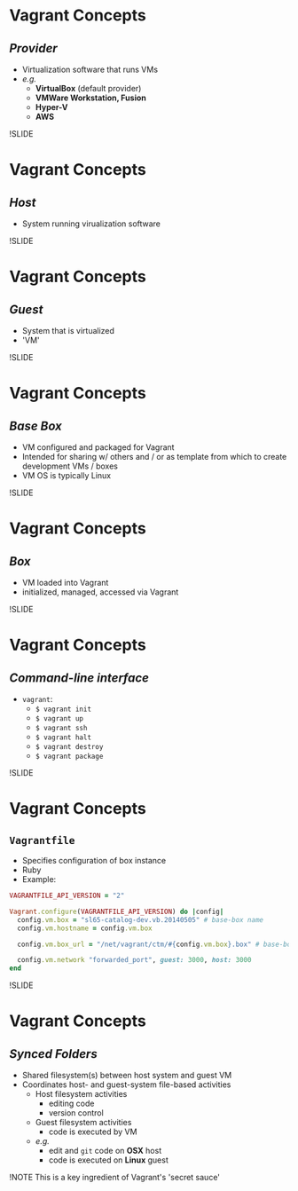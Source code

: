 # Vagrant Concepts

## *Provider*

- Virtualization software that runs VMs
- *e.g.*
  - **VirtualBox** (default provider)
  - **VMWare Workstation, Fusion**
  - **Hyper-V**
  - **AWS**

!SLIDE

# Vagrant Concepts

## *Host*

- System running virualization software

!SLIDE

# Vagrant Concepts

## *Guest*

- System that is virtualized
- 'VM'

!SLIDE

# Vagrant Concepts

## *Base Box*

- VM configured and packaged for Vagrant
- Intended for sharing w/ others and / or as template from which to create development VMs / boxes
- VM OS is typically Linux

!SLIDE

# Vagrant Concepts

## *Box*

- VM loaded into Vagrant
- initialized, managed, accessed via Vagrant

!SLIDE

# Vagrant Concepts

## *Command-line interface*

- `vagrant`:
  - `$ vagrant init`
  - `$ vagrant up`
  - `$ vagrant ssh`
  - `$ vagrant halt`
  - `$ vagrant destroy`
  - `$ vagrant package`

<!-- vagrant manage boxes, package base boxes, ssh to box -->

!SLIDE

# Vagrant Concepts

## `Vagrantfile`

- Specifies configuration of box instance
- Ruby
- Example:

```ruby
VAGRANTFILE_API_VERSION = "2"

Vagrant.configure(VAGRANTFILE_API_VERSION) do |config|
  config.vm.box = "sl65-catalog-dev.vb.20140505" # base-box name
  config.vm.hostname = config.vm.box

  config.vm.box_url = "/net/vagrant/ctm/#{config.vm.box}.box" # base-box URL

  config.vm.network "forwarded_port", guest: 3000, host: 3000
end
```

!SLIDE

# Vagrant Concepts

## *Synced Folders*

- Shared filesystem(s) between host system and guest VM
- Coordinates host- and guest-system file-based activities
  - Host filesystem activities
    - editing code
    - version control
  - Guest filesystem activities
    - code is executed by VM
  - *e.g.*
    - edit and `git` code on **OSX** host
    - code is executed on **Linux** guest

!NOTE
This is a key ingredient of Vagrant's 'secret sauce'
